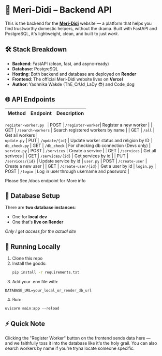 # 🧹 Meri-Didi – Backend API

This is the backend for the [**Meri-Didi**](https://meri-didi.vercel.app) website — a platform that helps you find trustworthy domestic helpers, without the drama. Built with FastAPI and PostgreSQL, it's lightweight, clean, and built to just *work*.

## 🛠️ Stack Breakdown

- **Backend**: FastAPI (clean, fast, and async-ready)  
- **Database**: PostgreSQL  
- **Hosting**: Both backend and database are deployed on **Render**  
- **Frontend**: The official Meri-Didi website lives on **Vercel**  
- **Author**: Yadhnika Wakde (ThE_CrUd_LaDy 😎) and Code_dog

## 🌐 API Endpoints

| Method | Endpoint          | Description                        |
|--------|-------------------|------------------------------------|
`register-worker.py `
| POST   | `/register-worker`| Register a new worker              |
| GET    | `/search-workers` | Search registered workers by name  |
| GET    | `/all`            | Get all workers                    |  
`update.py`
| PUT    | `/update/{id}`     | Update worker status and religion by ID         |
`db_check.py`
| GET    | `/db_check`       | For checking db connection (Devs only) |
`service.py`
| POST | `/services` | Create a service |
| GET | `/services` | Get all serivces |
| GET | `/services/{id}` | Get services by id |
| PUT | `/services/{id}` | Update service by id |
`user.py`
| POST | `/create-user` | Create a new user | 
| GET | `/create-user/{id}` | Get a user by id |
`login.py`
| POST | `/login` | Log in user through username and password |



Please See /docs endpoint for More info

## 💾 Database Setup

There are **two database instances**:  
- One for **local dev**  
- One that's **live on Render**  

*Only I get access for the actual site*

## 🧪 Running Locally

1. Clone this repo  
2. Install the goods:  
   ```bash
   pip install -r requirements.txt
   ```
3. Add your .env file with:
```
DATABASE_URL=your_local_or_render_db_url
```
4. Run:
```terminal
uvicorn main:app --reload
```

## ⚡ Quick Note
Clicking the "Register Worker" button on the frontend sends data here — and we faithfully toss it into the database like it's the holy grail. You can also search workers by name if you're tryna locate someone specific.


